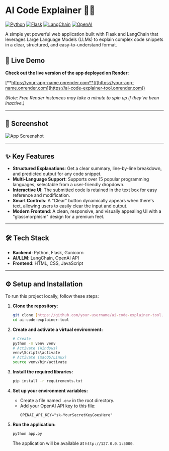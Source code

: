 # AI Code Explainer 🧑‍💻

[![Python](https://img.shields.io/badge/Python-3.11-blue.svg)](https://www.python.org/)
[![Flask](https://img.shields.io/badge/Flask-2.2-black.svg)](https://flask.palletsprojects.com/)
[![LangChain](https://img.shields.io/badge/LangChain-latest-green.svg)](https://www.langchain.com/)
[![OpenAI](https://img.shields.io/badge/OpenAI-API-purple.svg)](https://openai.com/)

A simple yet powerful web application built with Flask and LangChain that leverages Large Language Models (LLMs) to explain complex code snippets in a clear, structured, and easy-to-understand format.

## 🚀 Live Demo

**Check out the live version of the app deployed on Render:**

[**https://your-app-name.onrender.com**]([https://your-app-name.onrender.com](https://ai-code-explainer-tool.onrender.com))

*(Note: Free Render instances may take a minute to spin up if they've been inactive.)*

---

## 📸 Screenshot

![App Screenshot](<img width="1192" height="879" alt="image" src="https://github.com/user-attachments/assets/cf508714-d8a6-4343-a129-5bdf1a38d5b2" />
)

---

## ✨ Key Features

* **Structured Explanations**: Get a clear summary, line-by-line breakdown, and predicted output for any code snippet.
* **Multi-Language Support**: Supports over 15 popular programming languages, selectable from a user-friendly dropdown.
* **Interactive UI**: The submitted code is retained in the text box for easy reference and modification.
* **Smart Controls**: A "Clear" button dynamically appears when there's text, allowing users to easily clear the input and output.
* **Modern Frontend**: A clean, responsive, and visually appealing UI with a "glassmorphism" design for a premium feel.

---

## 🛠️ Tech Stack

* **Backend**: Python, Flask, Gunicorn
* **AI/LLM**: LangChain, OpenAI API
* **Frontend**: HTML, CSS, JavaScript

---

## ⚙️ Setup and Installation

To run this project locally, follow these steps:

1.  **Clone the repository:**
    ```bash
    git clone [https://github.com/your-username/ai-code-explainer-tool.git](https://github.com/your-username/ai-code-explainer-tool.git)
    cd ai-code-explainer-tool
    ```

2.  **Create and activate a virtual environment:**
    ```bash
    # Create
    python -m venv venv
    # Activate (Windows)
    venv\Scripts\activate
    # Activate (macOS/Linux)
    source venv/bin/activate
    ```

3.  **Install the required libraries:**
    ```bash
    pip install -r requirements.txt
    ```

4.  **Set up your environment variables:**
    * Create a file named `.env` in the root directory.
    * Add your OpenAI API key to this file:
        ```
        OPENAI_API_KEY="sk-YourSecretKeyGoesHere"
        ```

5.  **Run the application:**
    ```bash
    python app.py
    ```
    The application will be available at `http://127.0.0.1:5000`.
